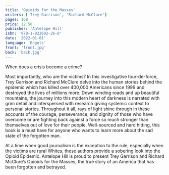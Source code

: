 ```yaml
---
title: 'Opioids for the Masses'
writers: ['Trey Garrison', 'Richard McClure']
pages: 168
price: 12.50
publisher: 'Antelope Hill'
isbn: '978-1-922602-26-8'
date: '2022-01-01'
language: 'Engels'
front: 'front.jpg'
back: 'back.jpg'
---
```


When does a crisis become a crime?

Most importantly, who are the victims? In this investigative tour-de-force, Trey Garrison and Richard McClure delve into the human stories behind the epidemic which has killed over 400,000 Americans since 1999 and destroyed the lives of millions more. Down winding roads and up beautiful mountains, the journey into this modern heart of darkness is narrated with grim detail and interspersed with research giving systemic context to personal stories. Throughout it all, rays of light shine through in these accounts of the courage, perseverance, and dignity of those who have overcome or are fighting back against a force so much stronger than themselves out of love for their people. Well-sourced and hard hitting, this book is a must have for anyone who wants to learn more about the sad state of the forgotten man.

At a time when good journalism is the exception to the rule, especially when the victims are rural Whites, these authors provide a sobering look into the Opioid Epidemic. Antelope Hill is proud to present Trey Garrison and Richard McClure’s Opioids for the Masses, the true story of an America that has been forgotten and betrayed.
